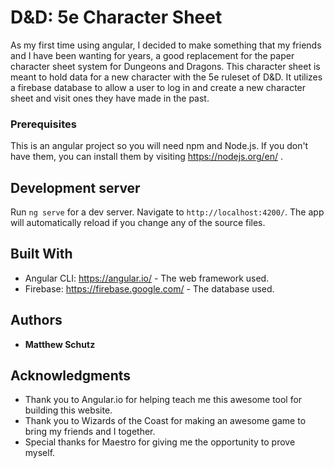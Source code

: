 # D&D: 5e Character Sheet

As my first time using angular, I decided to make something that my friends and I have been wanting for years, a good replacement for the paper character sheet system for Dungeons and Dragons.  This character sheet is meant to hold data for a new character with the 5e ruleset of D&D.  It utilizes a firebase database to allow a user to log in and create a new character sheet and visit ones they have made in the past.

### Prerequisites

This is an angular project so you will need npm and Node.js.
If you don't have them, you can install them by visiting https://nodejs.org/en/ .

## Development server

Run `ng serve` for a dev server. Navigate to `http://localhost:4200/`. The app will automatically reload if you change any of the source files.

## Built With

* Angular CLI: https://angular.io/ - The web framework used.
* Firebase: https://firebase.google.com/ - The database used.

## Authors

* **Matthew Schutz** 

## Acknowledgments
* Thank you to Angular.io for helping teach me this awesome tool for building this website.
* Thank you to Wizards of the Coast for making an awesome game to bring my friends and I together.
* Special thanks for Maestro for giving me the opportunity to prove myself.




